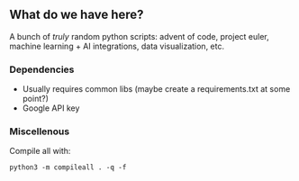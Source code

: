 ## What do we have here? 

A bunch of _truly_ random python scripts:  advent of code, project euler, machine learning + AI integrations, data visualization, etc.  

### Dependencies
* Usually requires common libs (maybe create a requirements.txt at some point?)
* Google API key

### Miscellenous 

Compile all with:
~~~
python3 -m compileall . -q -f
~~~